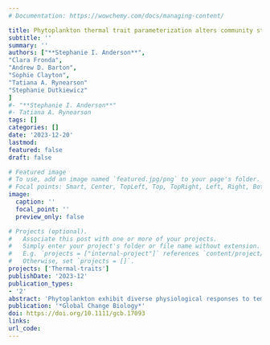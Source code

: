 ```yaml
---
# Documentation: https://wowchemy.com/docs/managing-content/

title: Phytoplankton thermal trait parameterization alters community structure and biogeochemical processes in a modeled ocean
subtitle: ''
summary: ''
authors: ["**Stephanie I. Anderson**", 
"Clara Fronda",
"Andrew D. Barton", 
"Sophie Clayton",
"Tatiana A. Rynearson"
"Stephanie Dutkiewicz"
]
#- "**Stephanie I. Anderson**"
#- Tatiana A. Rynearson
tags: []
categories: []
date: '2023-12-20'
lastmod: 
featured: false
draft: false

# Featured image
# To use, add an image named `featured.jpg/png` to your page's folder.
# Focal points: Smart, Center, TopLeft, Top, TopRight, Left, Right, BottomLeft, Bottom, BottomRight.
image:
  caption: ''
  focal_point: ''
  preview_only: false

# Projects (optional).
#   Associate this post with one or more of your projects.
#   Simply enter your project's folder or file name without extension.
#   E.g. `projects = ["internal-project"]` references `content/project/deep-learning/index.md`.
#   Otherwise, set `projects = []`.
projects: ['Thermal-traits']
publishDate: '2023-12'
publication_types:
- '2'
abstract: 'Phytoplankton exhibit diverse physiological responses to temperature which influence their fitness in the environment and consequently alter their community structure. Here, we explored the sensitivity of phytoplankton community structure to thermal response parameterization in a modelled marine phytoplankton community. Using published empirical data, we evaluated the maximum thermal growth rates (μmax) and temperature coefficients (Q10; the rate at which growth scales with temperature) of six key Phytoplankton Functional Types (PFTs): coccolithophores, cyanobacteria, diatoms, diazotrophs, dinoflagellates, and green algae. Following three well-documented methods, PFTs were either assumed to have (1) the same μmax and the same Q10 (as in to Eppley, 1972), (2) a unique μmax but the same Q10 (similar to Kremer et al., 2017), or (3) a unique μmax and a unique Q10 (following Anderson et al., 2021). These trait values were then implemented within the Massachusetts Institute of Technology biogeochemistry and ecosystem model (called Darwin) for each PFT under a control and climate change scenario. Our results suggest that applying a μmax and Q10 universally across PFTs (as in Eppley, 1972) leads to unrealistic phytoplankton communities, which lack diatoms globally. Additionally, we find that accounting for differences in the Q10 between PFTs can significantly impact each PFT's competitive ability, especially at high latitudes, leading to altered modeled phytoplankton community structures in our control and climate change simulations. This then impacts estimates of biogeochemical processes, with, for example, estimates of export production varying by ~10% in the Southern Ocean depending on the parameterization. Our results indicate that the diversity of thermal response traits in phytoplankton not only shape community composition in the historical and future, warmer ocean, but that these traits have significant feedbacks on global biogeochemical cycles.'
publication: '*Global Change Biology*'
doi: https://doi.org/10.1111/gcb.17093
links:
url_code: 
---
```

